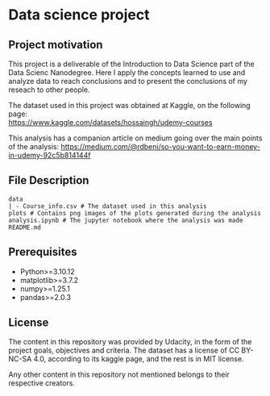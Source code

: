 # Data science project

## Project motivation

This project is a deliverable of the Introduction to Data Science part of the Data Scienc Nanodegree. Here I apply the concepts learned to use and analyze data to reach conclusions and to present the conclusions of my reseach to other people.

The dataset used in this project was obtained at Kaggle, on the following page:  
https://www.kaggle.com/datasets/hossaingh/udemy-courses

This analysis has a companion article on medium going over the main points of the analysis:
https://medium.com/@rdbeni/so-you-want-to-earn-money-in-udemy-92c5b814144f


## File Description

    data  
    | - Course_info.csv # The dataset used in this analysis  
    plots # Contains png images of the plots generated during the analysis  
    analysis.ipynb # The jupyter notebook where the analysis was made  
    README.md  

## Prerequisites
- Python>=3.10.12  
- matplotlib>=3.7.2  
- numpy>=1.25.1  
- pandas>=2.0.3  

## License

The content in this repository was provided by Udacity, in the form of the project goals, objectives and criteria. The dataset has a license of CC BY-NC-SA 4.0, according to its kaggle page, and the rest is in MIT license.

Any other content in this repository not mentioned belongs to their respective creators.